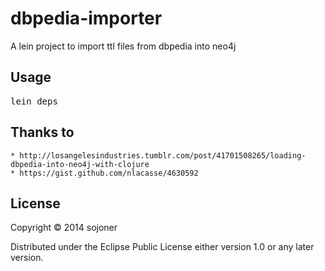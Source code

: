 dbpedia-importer
================

A lein project to import ttl files from dbpedia into neo4j


## Usage

<pre>lein deps</pre>

## Thanks to

    * http://losangelesindustries.tumblr.com/post/41701508265/loading-dbpedia-into-neo4j-with-clojure
    * https://gist.github.com/nlacasse/4630592

## License

Copyright © 2014 sojoner

Distributed under the Eclipse Public License either version 1.0 or  any later version.
